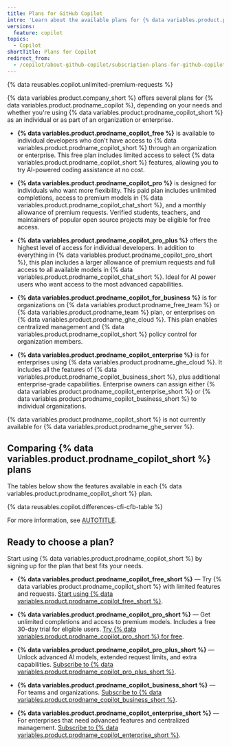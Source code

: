 ```yaml
---
title: Plans for GitHub Copilot
intro: 'Learn about the available plans for {% data variables.product.prodname_copilot_short %}.'
versions:
  feature: copilot
topics:
  - Copilot
shortTitle: Plans for Copilot
redirect_from:
  - /copilot/about-github-copilot/subscription-plans-for-github-copilot
---
```


<!-- expires 2025-06-04 -->
{% data reusables.copilot.unlimited-premium-requests %}
<!-- end expires 2025-06-04 -->

{% data variables.product.company_short %} offers several plans for {% data variables.product.prodname_copilot %}, depending on your needs and whether you're using {% data variables.product.prodname_copilot_short %} as an individual or as part of an organization or enterprise.

* **{% data variables.product.prodname_copilot_free %}** is available to individual developers who don't have access to {% data variables.product.prodname_copilot_short %} through an organization or enterprise. This free plan includes limited access to select {% data variables.product.prodname_copilot_short %} features, allowing you to try AI-powered coding assistance at no cost.

* **{% data variables.product.prodname_copilot_pro %}** is designed for individuals who want more flexibility. This paid plan includes unlimited completions, access to premium models in {% data variables.product.prodname_copilot_chat_short %}, and a monthly allowance of premium requests. Verified students, teachers, and maintainers of popular open source projects may be eligible for free access.

* **{% data variables.product.prodname_copilot_pro_plus %}** offers the highest level of access for individual developers. In addition to everything in {% data variables.product.prodname_copilot_pro_short %}, this plan includes a larger allowance of premium requests and full access to all available models in {% data variables.product.prodname_copilot_chat_short %}. Ideal for AI power users who want access to the most advanced capabilities.

* **{% data variables.product.prodname_copilot_for_business %}** is for organizations on {% data variables.product.prodname_free_team %} or {% data variables.product.prodname_team %} plan, or enterprises on {% data variables.product.prodname_ghe_cloud %}. This plan enables centralized management and {% data variables.product.prodname_copilot_short %} policy control for organization members.

* **{% data variables.product.prodname_copilot_enterprise %}** is for enterprises using {% data variables.product.prodname_ghe_cloud %}. It includes all the features of {% data variables.product.prodname_copilot_business_short %}, plus additional enterprise-grade capabilities. Enterprise owners can assign either {% data variables.product.prodname_copilot_enterprise_short %} or {% data variables.product.prodname_copilot_business_short %} to individual organizations.

{% data variables.product.prodname_copilot_short %} is not currently available for {% data variables.product.prodname_ghe_server %}.

## Comparing {% data variables.product.prodname_copilot_short %} plans

The tables below show the features available in each {% data variables.product.prodname_copilot_short %} plan.

{% data reusables.copilot.differences-cfi-cfb-table %}

For more information, see [AUTOTITLE](/copilot/about-github-copilot/github-copilot-features).

## Ready to choose a plan?

Start using {% data variables.product.prodname_copilot_short %} by signing up for the plan that best fits your needs.

* **{% data variables.product.prodname_copilot_free_short %}** — Try {% data variables.product.prodname_copilot_short %} with limited features and requests. [Start using {% data variables.product.prodname_copilot_free_short %}](https://github.com/copilot).

* **{% data variables.product.prodname_copilot_pro_short %}** — Get unlimited completions and access to premium models. Includes a free 30-day trial for eligible users. [Try {% data variables.product.prodname_copilot_pro_short %} for free](https://github.com/github-copilot/signup?ref_cta=Copilot+trial&ref_loc=about+github+copilot&ref_page=docs).

* **{% data variables.product.prodname_copilot_pro_plus_short %}** — Unlock advanced AI models, extended request limits, and extra capabilities. [Subscribe to {% data variables.product.prodname_copilot_pro_plus_short %}](https://github.com/github-copilot/signup?ref_cta=Copilot+Pro%2B&ref_loc=subscriptions+page&ref_page=docs).

* **{% data variables.product.prodname_copilot_business_short %}** — For teams and organizations. [Subscribe to {% data variables.product.prodname_copilot_business_short %}](https://github.com/github-copilot/purchase?priority=business&cft=copilot_li.copilot_plans.cfb).

* **{% data variables.product.prodname_copilot_enterprise_short %}** — For enterprises that need advanced features and centralized management. [Subscribe to {% data variables.product.prodname_copilot_enterprise_short %}](https://github.com/github-copilot/purchase?priority=enterprise&cft=copilot_li.copilot_plans.ce).

